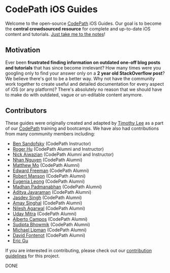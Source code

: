 # CodePath iOS Guides

Welcome to the open-source [CodePath](http://thecodepath.com) iOS Guides. Our goal is to become the **central crowdsourced resource** for complete and up-to-date iOS content and tutorials. [Just take me to the notes](https://github.com/thecodepath/ios_guides/wiki)!

## Motivation

Ever been **frustrated finding information on outdated one-off blog posts and tutorials** that has since become irrelevant? How many times were you googling only to find your answer only on a **2 year old StackOverflow post**? We believe there's got to be a better way. Why not have the community work together to create useful and detailed documentation for every aspect of iOS (or any platform)? There's absolutely no reason that we should have to make do with outdated, vague or un-editable content anymore.

## Contributors

These guides were originally created and adapted by [Timothy Lee](https://github.com/timothy1ee) as a part of our [CodePath](http://codepath.com) training and bootcamps. We have also had contributions from many community members including:

 * [Ben Sandofsky](https://sandofsky.com) (CodePath Instructor)
 * [Roger Hu](https://github.com/rogerhu) (CodePath Alumni and Instructor)
 * [Nick Aiwazian](https://github.com/nickai) (CodePath Alumni and Instructor)
 * [Nhan Nguyen](https://github.com/nhan) (CodePath Alumni)
 * [Matthew Mo](https://github.com/Mattmlm) (CodePath Alumni)
 * [Edward Freeman](https://github.com/NinjaSudo) (CodePath Alumni)
 * [Robert Manson](https://github.com/litso) (CodePath Alumni)
 * [Eugenia Leong](https://github.com/euleong) (CodePath Alumni)
 * [Madhan Padmanabhan](https://github.com/itismadhan) (CodePath Alumni)
 * [Aditya Jayaraman](https://github.com/adit99) (CodePath Alumni)
 * [Jasdev Singh](https://github.com/Jasdev) (CodePath Alumni)
 * [Amay Singhal](https://github.com/aamays) (CodePath Alumni)
 * [Nilesh Agarwal](https://github.com/ndagrawal) (CodePath Alumni)
 * [Uday Mitra](https://github.com/udaymitra) (CodePath Alumni)
 * [Alberto Campos](https://github.com/alberto-campos) (CodePath Alumni)
 * [Sudipta Bhowmik](https://github.com/pokiebo) (CodePath Alumni)
 * [Michael Lipman](https://github.com/mlipman) (CodePath Alumni)
 * [David Fontenot](https://github.com/hellyeah) (CodePath Alumni)  
 * [Eric Gu](https://github.com/ericcgu)

If you are interested in contributing, please check out our [contribution guidelines](https://github.com/codepath/ios_guides/wiki/Contributing-Guidelines) for this project.

DONE
